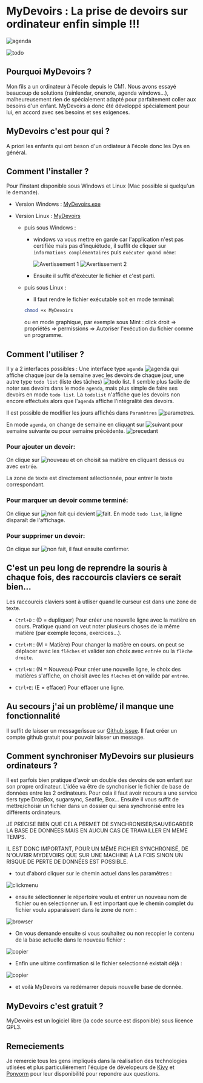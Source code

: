 

# MyDevoirs :  La prise de devoirs sur ordinateur enfin simple !!!

![agenda](docs/agenda800.png)

![todo](docs/todo800.png)


## Pourquoi MyDevoirs ?

Mon fils a un ordinateur à l'école depuis le CM1. Nous avons essayé beaucoup de solutions (rainlendar, onenote, agenda windows...), malheureusement rien de spécialement adapté pour parfaitement coller aux besoins d'un enfant. MyDevoirs a donc été développé spécialement pour lui, en accord avec ses besoins et ses exigences.

## MyDevoirs c'est pour qui ?

A priori les enfants qui ont beson d'un ordiateur à l'école donc les Dys en général.

## Comment l'installer ?

Pour l'instant disponible sous Windows et Linux (Mac possible si quelqu'un le demande).

- Version Windows : [MyDevoirs.exe](https://github.com/jgirardet/mydevoirs/releases/download/0.6.0/MyDevoirs.exe) 
- Version Linux : [MyDevoirs](https://github.com/jgirardet/mydevoirs/releases/download/0.6.0/MyDevoirs)

	- puis sous Windows :
		- windows va vous mettre en garde car l'application n'est pas certifiée mais pas d'inquiétude, il suffit de cliquer sur `informations complémentaires` puis  `exécuter quand même`:

			![Avertissement 1](docs/avertissement1.jpeg) ![Avertissement 2](docs/avertissement2.jpeg)

		- Ensuite il suffit d'éxécuter le fichier et c'est parti.

	- puis sous Linux :
		- Il faut rendre le fichier exécutable soit en mode terminal:
		```bash
		chmod +x MyDevoirs
		```
		ou en mode graphique, par exemple sous Mint :  click droit => propriétés => permissions => Autoriser l'exécution du fichier comme un programme.


## Comment l'utiliser ?

Il y a 2 interfaces possibles : Une interface  type `agenda` ![agenda](data/icons/014-calendar.png) qui affiche chaque jour de la semaine avec les devoirs de chaque jour, une autre type `todo list` (liste des tâches) ![todo list](data/icons/010-test.png). Il semble plus facile de noter ses devoirs dans le mode `agenda`, mais plus simple de faire ses devoirs en mode `todo list`. La `todolist` n'affiche que les devoirs non encore effectués alors que l'`agenda` affiche l'intégralité des devoirs.

Il est possible de modifier les jours affichés dans `Paramètres` ![parametres](docs/params.png).

En mode `agenda`, on change de semaine en cliquant sur ![suivant](data/icons/chevron-right.png) pour semaine suivante ou pour semaine précédente. ![precedant](data/icons/chevron-left.png)

### Pour ajouter un devoir:

On clique sur ![nouveau](data/icons/012-add.png) et on choisit sa matière en cliquant dessus ou avec `entrée`.

La zone de texte est directement sélectionnée, pour entrer le texte correspondant.

### Pour marquer un devoir comme terminé:

On clique sur ![non fait](data/icons/017-cancel.png) qui devient ![fait](data/icons/apply-64.png). En mode `todo list`, la ligne disparaît de l'affichage.

### Pour supprimer un devoir:

On clique sur ![non fait](docs/garbage.png), il faut ensuite confirmer.

## C'est un peu long de reprendre la souris à chaque fois, des raccourcis claviers ce serait bien...

Les raccourcis claviers sont à utliser quand le curseur est dans une zone de texte.

 - `Ctrl+D` : (D = dupliquer) Pour créer une nouvelle ligne avec la matière en cours. Pratique quand on veut noter plusieurs choses de la même matière (par exemple leçons, exercices...).

 - `Ctrl+M` : (M = Matière) Pour changer la matière en cours. on peut se déplacer avec les `flêches` et valider son choix avec `entrée` ou la `flèche droite`.

 - `Ctrl+N` : (N = Nouveau) Pour créer une nouvelle ligne, le choix des matières s'affiche, on choisit avec les `flèches` et on valide par `entrée`.

 - `Ctrl+E`: (E = effacer) Pour effacer une ligne.


## Au secours j'ai un problème/ il manque une fonctionnalité

Il suffit de laisser un message/issue sur [Github issue](https://github.com/jgirardet/mydevoirs/issues). Il faut créer un compte github gratuit pour pouvoir laisser un message.


## Comment synchroniser MyDevoirs sur plusieurs ordinateurs ?

Il est parfois bien pratique d'avoir un double des devoirs de son enfant sur son propre ordinateur.
L'idée va être de synchoniser le fichier de base de données entre les 2 ordinateurs. Pour cela il faut avoir recours a une service tiers type DropBox, sugarsync, Seafile, Box...
Ensuite il vous suffit de mettre/choisir un fichier  dans un dossier qui sera synchronisé entre les différents ordinateurs.

JE PRECISE BIEN QUE CELA PERMET  DE SYNCHRONISER/SAUVEGARDER LA BASE DE DONNÉES MAIS EN AUCUN CAS DE TRAVAILLER EN MEME TEMPS.

IL EST DONC IMPORTANT, POUR UN MÊME FICHIER SYNCHRONISÉ, DE N'OUVRIR MYDEVOIRS QUE SUR UNE MACHINE À LA FOIS SINON UN RISQUE DE PERTE DE DONNÉES EST POSSIBLE.

 - tout d'abord cliquer sur le chemin actuel dans les paramêtres :

 ![clickmenu](docs/ddb/clickmenu.png)

 - ensuite sélectionner le répertoire voulu et entrer un nouveau nom de fichier ou en selectionner un. Il est important que le chemin complet du fichier voulu apparaissent dans le zone de nom :

 ![browser](docs/ddb/browser.png)

 - On vous demande ensuite si vous souhaitez ou non recopier le contenu de la base actuelle dans le nouveau fichier :

 ![copier](docs/ddb/copier.png)

- Enfin une ultime confirmation si le fichier selectionné existait déjà :

 ![copier](docs/ddb/ecraser.png)

 - et voilà MyDevoirs va redémarrer depuis nouvelle base de donnée.




## MyDevoirs c'est gratuit ?

MyDevoirs est un logiciel libre (la code source est disponible) sous licence GPL3.

## Remeciements

Je remercie tous les gens impliqués dans la réalisation des technologies utlisées et plus particuliérement l'équipe de dévelopeurs de [Kivy](https://www.kivy.org) et [Ponyorm](https://ponyorm.org) pour leur disponibilité pour repondre aux questions.
